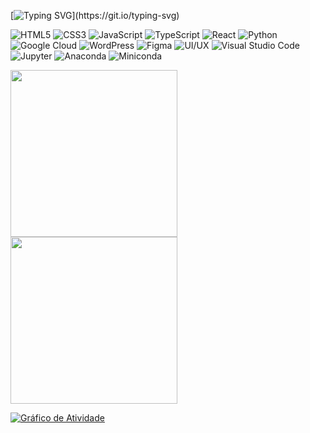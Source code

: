[![Typing SVG](https://readme-typing-svg.herokuapp.com/?color=ff91a4&size=35&center=true&vCenter=true&color=FFC0CBFF&width=1000&lines=Olá,+meu+nome+é+Helena+Carvalho+Leal;Tenho+24+anos+;Sou+brasileira;Graduanda+do+4°+período+de+Ciências+da+Computação;Procuro+equipes+para+desenvolvimento+de+software;Bem+Vindo!)](https://git.io/typing-svg)

![HTML5](https://img.shields.io/badge/HTML5-E34F26?style=for-the-badge&logo=html5&logoColor=white)
![CSS3](https://img.shields.io/badge/CSS3-1572B6?style=for-the-badge&logo=css3&logoColor=white)
![JavaScript](https://img.shields.io/badge/JavaScript-F7DF1E?style=for-the-badge&logo=javascript&logoColor=black)
![TypeScript](https://img.shields.io/badge/TypeScript-3178C6?style=for-the-badge&logo=typescript&logoColor=white)
![React](https://img.shields.io/badge/React-61DAFB?style=for-the-badge&logo=react&logoColor=black)
![Python](https://img.shields.io/badge/Python-3776AB?style=for-the-badge&logo=python&logoColor=white)
![Google Cloud](https://img.shields.io/badge/Google%20Cloud-4285F4?style=for-the-badge&logo=google-cloud&logoColor=white)
![WordPress](https://img.shields.io/badge/WordPress-21759B?style=for-the-badge&logo=wordpress&logoColor=white)
![Figma](https://img.shields.io/badge/Figma-F24E1E?style=for-the-badge&logo=figma&logoColor=white)
![UI/UX](https://img.shields.io/badge/UI%2FUX-FF4088?style=for-the-badge&logo=adobe-xd&logoColor=white)
![Visual Studio Code](https://img.shields.io/badge/Visual%20Studio%20Code-007ACC?style=for-the-badge&logo=visual-studio-code&logoColor=white)
![Jupyter](https://img.shields.io/badge/Jupyter-F37626?style=for-the-badge&logo=jupyter&logoColor=white)
![Anaconda](https://img.shields.io/badge/Anaconda-44A833?style=for-the-badge&logo=anaconda&logoColor=white)
![Miniconda](https://img.shields.io/badge/Miniconda-44A833?style=for-the-badge&logo=anaconda&logoColor=white)

<div>
	<a href="https://github.com/HelenaCarvalhoLeal">
		<img height="267em" src="https://github-readme-stats.vercel.app/api?username=HelenaCarvalhoLeal&show_icons=true&theme=dracula&show=reviews,discussions_started,discussions_answered,prs_merged,prs_merged_percentage" />
	</a>
	<img height="267em" src="https://github-readme-stats.vercel.app/api/top-langs?username=HelenaCarvalhoLeal&layout=compact&theme=dracula&langs_count=8&card_width=320" />
</div>

[![Gráfico de Atividade](https://github-readme-activity-graph.vercel.app/graph?username=HelenaCarvalhoLeal&bg_color=2c2c34&color=ff91a4&line=b13583&point=ff9494&area=true&&hide_border=true)](https://github.com/ashutosh00710/github-readme-activity-graph)

